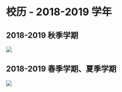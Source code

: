 # 校历 - 2018-2019 学年

## 2018-2019 秋季学期

<a data-fancybox title="" href="https://cdn.jsdelivr.net/gh/sustc/sustech-online-ng@master/docs/calendar/pic/181901.jpg">![](https://cdn.jsdelivr.net/gh/sustc/sustech-online-ng@master/docs/calendar/pic/181901.jpg)</a>

## 2018-2019 春季学期、夏季学期

<a data-fancybox title="" href="https://cdn.jsdelivr.net/gh/sustc/sustech-online-ng@master/docs/calendar/pic/181923.jpg">![](https://cdn.jsdelivr.net/gh/sustc/sustech-online-ng@master/docs/calendar/pic/181923.jpg)</a>

